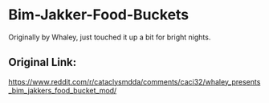 # Bim-Jakker-Food-Buckets
 Originally by Whaley, just touched it up a bit for bright nights.


## Original Link:
https://www.reddit.com/r/cataclysmdda/comments/caci32/whaley_presents_bim_jakkers_food_bucket_mod/